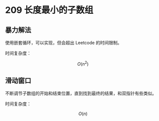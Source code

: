 # 209 长度最小的子数组

## 暴力解法

使用嵌套循环，可以实现，但会超出 Leetcode 的时间限制。

时间复杂度： 

$$
O(n^2)
$$



## 滑动窗口

不断调节子数组的开始和结束位置，直到找到最终的结果，和双指针有些类似。

时间复杂度： 

$$
O(n)
$$
